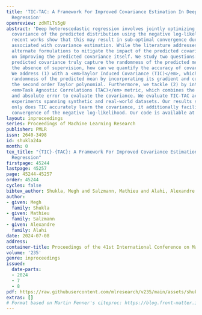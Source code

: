 ```yaml
---
title: 'TIC-TAC: A Framework For Improved Covariance Estimation In Deep Heteroscedastic
  Regression'
openreview: zdNTiTs5gU
abstract: 'Deep heteroscedastic regression involves jointly optimizing the mean and
  covariance of the predicted distribution using the negative log-likelihood. However,
  recent works show that this may result in sub-optimal convergence due to the challenges
  associated with covariance estimation. While the literature addresses this by proposing
  alternate formulations to mitigate the impact of the predicted covariance, we focus
  on improving the predicted covariance itself. We study two questions: (1) Does the
  predicted covariance truly capture the randomness of the predicted mean? (2) In
  the absence of supervision, how can we quantify the accuracy of covariance estimation?
  We address (1) with a <em>Taylor Induced Covariance (TIC)</em>, which captures the
  randomness of the predicted mean by incorporating its gradient and curvature through
  the second order Taylor polynomial. Furthermore, we tackle (2) by introducing a
  <em>Task Agnostic Correlations (TAC)</em> metric, which combines the notion of correlations
  and absolute error to evaluate the covariance. We evaluate TIC-TAC across multiple
  experiments spanning synthetic and real-world datasets. Our results show that not
  only does TIC accurately learn the covariance, it additionally facilitates an improved
  convergence of the negative log-likelihood. Our code is available at https://github.com/vita-epfl/TIC-TAC'
layout: inproceedings
series: Proceedings of Machine Learning Research
publisher: PMLR
issn: 2640-3498
id: shukla24a
month: 0
tex_title: "{TIC}-{TAC}: A Framework For Improved Covariance Estimation In Deep Heteroscedastic
  Regression"
firstpage: 45244
lastpage: 45257
page: 45244-45257
order: 45244
cycles: false
bibtex_author: Shukla, Megh and Salzmann, Mathieu and Alahi, Alexandre
author:
- given: Megh
  family: Shukla
- given: Mathieu
  family: Salzmann
- given: Alexandre
  family: Alahi
date: 2024-07-08
address:
container-title: Proceedings of the 41st International Conference on Machine Learning
volume: '235'
genre: inproceedings
issued:
  date-parts:
  - 2024
  - 7
  - 8
pdf: https://raw.githubusercontent.com/mlresearch/v235/main/assets/shukla24a/shukla24a.pdf
extras: []
# Format based on Martin Fenner's citeproc: https://blog.front-matter.io/posts/citeproc-yaml-for-bibliographies/
---
```

